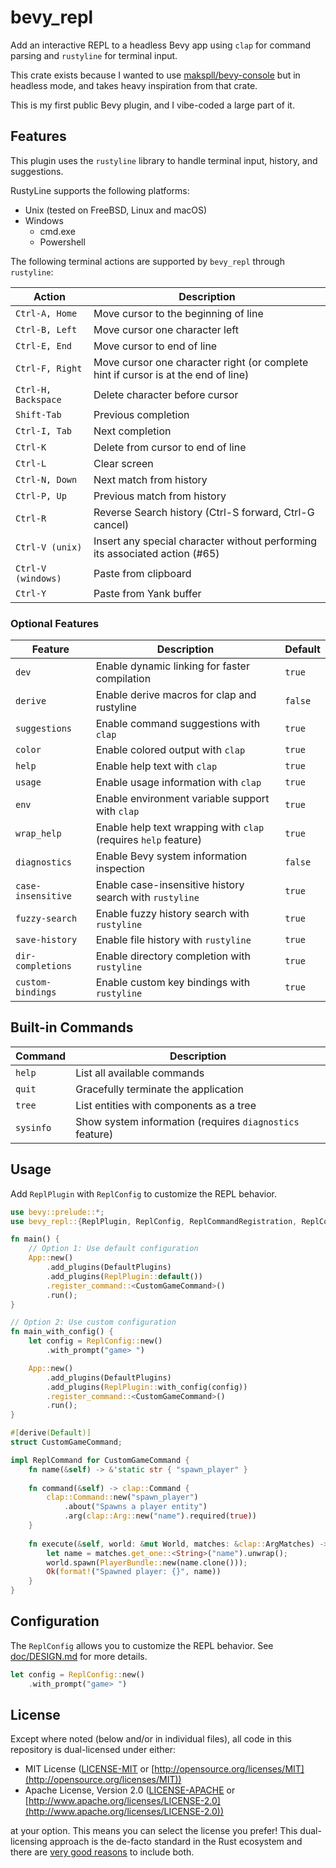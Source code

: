 # bevy_repl

Add an interactive REPL to a headless Bevy app using `clap` for command parsing
and `rustyline` for terminal input.

This crate exists because I wanted to use
[makspll/bevy-console](https://github.com/makspll/bevy-console) but in headless
mode, and takes heavy inspiration from that crate.

This is my first public Bevy plugin, and I vibe-coded a large part of it.

## Features

This plugin uses the `rustyline` library to handle terminal input, history, and
suggestions.

RustyLine supports the following platforms:

- Unix (tested on FreeBSD, Linux and macOS)
- Windows
  - cmd.exe
  - Powershell

The following terminal actions are supported by `bevy_repl` through `rustyline`:

| Action | Description |
| --- | --- |
| `Ctrl-A, Home` | Move cursor to the beginning of line |
| `Ctrl-B, Left` | Move cursor one character left |
| `Ctrl-E, End` | Move cursor to end of line |
| `Ctrl-F, Right` | Move cursor one character right (or complete hint if cursor is at the end of line) |
| `Ctrl-H, Backspace` | Delete character before cursor |
| `Shift-Tab` | Previous completion |
| `Ctrl-I, Tab` | Next completion |
| `Ctrl-K` | Delete from cursor to end of line |
| `Ctrl-L` | Clear screen |
| `Ctrl-N, Down` | Next match from history |
| `Ctrl-P, Up` | Previous match from history |
| `Ctrl-R` | Reverse Search history (Ctrl-S forward, Ctrl-G cancel) |
| `Ctrl-V (unix)` | Insert any special character without performing its associated action (#65) |
| `Ctrl-V (windows)` | Paste from clipboard |
| `Ctrl-Y` | Paste from Yank buffer |

### Optional Features

| Feature | Description | Default |
| --- | --- | --- |
| `dev` | Enable dynamic linking for faster compilation | `true` |
| `derive` | Enable derive macros for clap and rustyline | `false` |
| `suggestions` | Enable command suggestions with `clap` | `true` |
| `color` | Enable colored output with `clap` | `true` |
| `help` | Enable help text with `clap` | `true` |
| `usage` | Enable usage information with `clap` | `true` |
| `env` | Enable environment variable support with `clap` | `true` |
| `wrap_help` | Enable help text wrapping with `clap` (requires `help` feature) | `true` |
| `diagnostics` | Enable Bevy system information inspection | `false` |
| `case-insensitive` | Enable case-insensitive history search with `rustyline` | `true` |
| `fuzzy-search` | Enable fuzzy history search with `rustyline` | `true` |
| `save-history` | Enable file history with `rustyline` | `true` |
| `dir-completions` | Enable directory completion with `rustyline` | `true` |
| `custom-bindings` | Enable custom key bindings with `rustyline` | `true` |

## Built-in Commands

| Command | Description |
| --- | --- |
| `help` | List all available commands |
| `quit` | Gracefully terminate the application |
| `tree` | List entities with components as a tree |
| `sysinfo` | Show system information (requires `diagnostics` feature) |

## Usage

Add `ReplPlugin` with `ReplConfig` to customize the REPL behavior.

```rust
use bevy::prelude::*;
use bevy_repl::{ReplPlugin, ReplConfig, ReplCommandRegistration, ReplCommand, ReplResult};

fn main() {
    // Option 1: Use default configuration
    App::new()
        .add_plugins(DefaultPlugins)
        .add_plugins(ReplPlugin::default())
        .register_command::<CustomGameCommand>()
        .run();
}

// Option 2: Use custom configuration
fn main_with_config() {
    let config = ReplConfig::new()
        .with_prompt("game> ")

    App::new()
        .add_plugins(DefaultPlugins)
        .add_plugins(ReplPlugin::with_config(config))
        .register_command::<CustomGameCommand>()
        .run();
}

#[derive(Default)]
struct CustomGameCommand;

impl ReplCommand for CustomGameCommand {
    fn name(&self) -> &'static str { "spawn_player" }
    
    fn command(&self) -> clap::Command {
        clap::Command::new("spawn_player")
            .about("Spawns a player entity")
            .arg(clap::Arg::new("name").required(true))
    }
    
    fn execute(&self, world: &mut World, matches: &clap::ArgMatches) -> ReplResult<String> {
        let name = matches.get_one::<String>("name").unwrap();
        world.spawn(PlayerBundle::new(name.clone()));
        Ok(format!("Spawned player: {}", name))
    }
}
```

## Configuration

The `ReplConfig` allows you to customize the REPL behavior. See
[doc/DESIGN.md](doc/DESIGN.md) for more details.

```rust
let config = ReplConfig::new()
    .with_prompt("game> ")
```

## License

Except where noted (below and/or in individual files), all code in this
repository is dual-licensed under either:

- MIT License ([LICENSE-MIT](LICENSE-MIT) or
  [http://opensource.org/licenses/MIT](http://opensource.org/licenses/MIT))
- Apache License, Version 2.0 ([LICENSE-APACHE](LICENSE-APACHE) or
  [http://www.apache.org/licenses/LICENSE-2.0](http://www.apache.org/licenses/LICENSE-2.0))

at your option. This means you can select the license you prefer! This
dual-licensing approach is the de-facto standard in the Rust ecosystem and there
are [very good reasons](https://github.com/bevyengine/bevy/issues/2373) to
include both.
